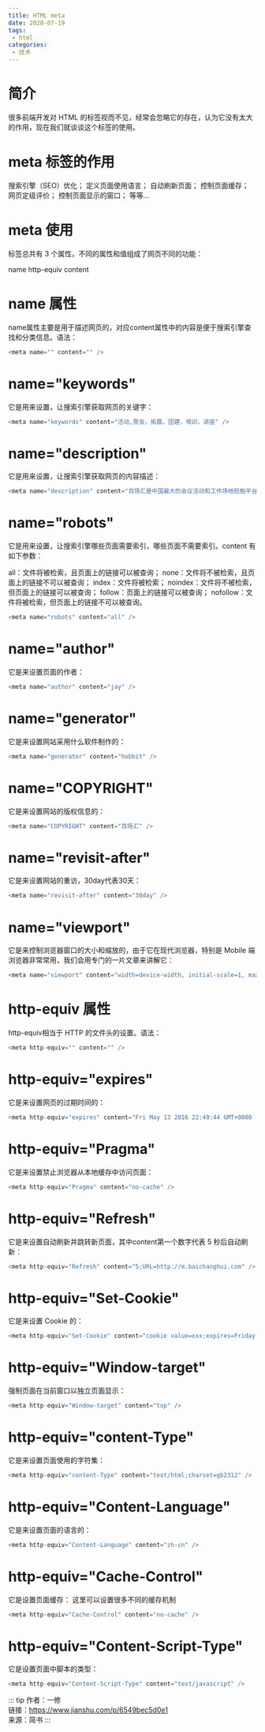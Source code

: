 ```yaml
---
title: HTML meta
date: 2020-07-19
tags:
 - html
categories:
 - 技术
---
```


# 简介

很多前端开发对 HTML 的<meta>标签视而不见，经常会忽略它的存在，认为它没有太大的作用，现在我们就谈谈<meta>这个标签的使用。

# meta 标签的作用

搜索引擎（SEO）优化；
定义页面使用语言；
自动刷新页面；
控制页面缓存；
网页定级评价；
控制页面显示的窗口；
等等...

# meta 使用

<meta>标签总共有 3 个属性，不同的属性和值组成了网页不同的功能：

name
http-equiv
content

# name 属性

name属性主要是用于描述网页的，对应content属性中的内容是便于搜索引擎查找和分类信息。语法：

``` js
<meta name="" content="" />
```

# name="keywords"

它是用来设置，让搜索引擎获取网页的关键字：

``` js
<meta name="keywords" content="活动,聚会，拓展，团建，培训，讲座" />
```

# name="description"

它是用来设置，让搜索引擎获取网页的内容描述：

``` js
<meta name="description" content="百场汇是中国最大的会议活动和工作场地短租平台，提供场地直销服务，价格超低，无任何附加费用，帮助用户寻找各种各样的特色场地。" />
```

# name="robots"

它是用来设置，让搜索引擎哪些页面需要索引，哪些页面不需要索引。content 有如下参数：

all：文件将被检索，且页面上的链接可以被查询；
none：文件将不被检索，且页面上的链接不可以被查询；
index：文件将被检索；
noindex：文件将不被检索，但页面上的链接可以被查询；
follow：页面上的链接可以被查询；
nofollow：文件将被检索，但页面上的链接不可以被查询。

``` js
<meta name="robots" content="all" />
```

# name="author"

它是来设置页面的作者：

``` js
<meta name="author" content="jay" />
```

# name="generator"

它是来设置网站采用什么软件制作的：

``` js
<meta name="generator" content="hobbit" />
```

# name="COPYRIGHT"

它是来设置网站的版权信息的：

``` js
<meta name="COPYRIGHT" content="百场汇" />
```

# name="revisit-after"

它是来设置网站的重访，30day代表30天：

``` js
<meta name="revisit-after" content="30day" />
```

# name="viewport"

它是来控制浏览器窗口的大小和缩放的，由于它在现代浏览器，特别是 Mobile 端浏览器非常常用，我们会用专门的一片文章来讲解它：

``` js
<meta name="viewport" content="width=device-width, initial-scale=1, maximum-scale=1" />
```

# http-equiv 属性

http-equiv相当于 HTTP 的文件头的设置。语法：

``` js
<meta http-equiv="" content="" />
```

# http-equiv="expires"

它是来设置网页的过期时间的：

``` js
<meta http-equiv="expires" content="Fri May 13 2016 22:49:44 GMT+0800 (CST)" />
```

# http-equiv="Pragma"

它是来设置禁止浏览器从本地缓存中访问页面：

``` js
<meta http-equiv="Pragma" content="no-cache" />
```

# http-equiv="Refresh"

它是来设置自动刷新并跳转新页面，其中content第一个数字代表 5 秒后自动刷新：

``` js
<meta http-equiv="Refresh" content="5;URL=http://m.baichanghui.com" />
```

# http-equiv="Set-Cookie"

它是来设置 Cookie 的：

``` js
<meta http-equiv="Set-Cookie" content="cookie value=xxx;expires=Friday,12-Jan-200118:18:18GMT；path=/" />
```

# http-equiv="Window-target"

强制页面在当前窗口以独立页面显示：

``` js
<meta http-equiv="Window-target" content="top" />
```

# http-equiv="content-Type"

它是来设置页面使用的字符集：

``` js
<meta http-equiv="content-Type" content="text/html;charset=gb2312" />
```

# http-equiv="Content-Language"

它是来设置页面的语言的：

``` js
<meta http-equiv="Content-Language" content="zh-cn" />
```

# http-equiv="Cache-Control"

它是设置页面缓存：
这里可以设置很多不同的缓存机制
``` js
<meta http-equiv="Cache-Control" content="no-cache" />
```

# http-equiv="Content-Script-Type"

它是设置页面中脚本的类型：

``` js
<meta http-equiv="Content-Script-Type" content="text/javascript" />
```

::: tip
作者：一修 <br>
链接：https://www.jianshu.com/p/6549bec5d0e1 <br>
来源：简书
:::
